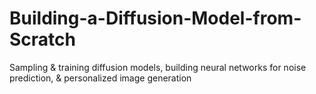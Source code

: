 # Building-a-Diffusion-Model-from-Scratch
Sampling &amp; training diffusion models, building neural networks for noise prediction, &amp; personalized image generation
